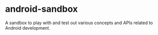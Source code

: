 # android-sandbox
A sandbox to play with and test out various concepts and APIs related to Android development. 
